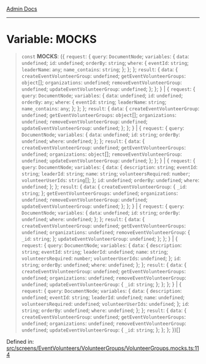 [Admin Docs](/)

***

# Variable: MOCKS

> `const` **MOCKS**: (\{ `request`: \{ `query`: `DocumentNode`; `variables`: \{ `data`: `undefined`; `id`: `undefined`; `orderBy`: `string`; `where`: \{ `eventId`: `string`; `leaderName`: `any`; `name_contains`: `string`; \}; \}; \}; `result`: \{ `data`: \{ `createEventVolunteerGroup`: `undefined`; `getEventVolunteerGroups`: `object`[]; `organizations`: `undefined`; `removeEventVolunteerGroup`: `undefined`; `updateEventVolunteerGroup`: `undefined`; \}; \}; \} \| \{ `request`: \{ `query`: `DocumentNode`; `variables`: \{ `data`: `undefined`; `id`: `undefined`; `orderBy`: `any`; `where`: \{ `eventId`: `string`; `leaderName`: `string`; `name_contains`: `any`; \}; \}; \}; `result`: \{ `data`: \{ `createEventVolunteerGroup`: `undefined`; `getEventVolunteerGroups`: `object`[]; `organizations`: `undefined`; `removeEventVolunteerGroup`: `undefined`; `updateEventVolunteerGroup`: `undefined`; \}; \}; \} \| \{ `request`: \{ `query`: `DocumentNode`; `variables`: \{ `data`: `undefined`; `id`: `string`; `orderBy`: `undefined`; `where`: `undefined`; \}; \}; `result`: \{ `data`: \{ `createEventVolunteerGroup`: `undefined`; `getEventVolunteerGroups`: `undefined`; `organizations`: `object`[]; `removeEventVolunteerGroup`: `undefined`; `updateEventVolunteerGroup`: `undefined`; \}; \}; \} \| \{ `request`: \{ `query`: `DocumentNode`; `variables`: \{ `data`: \{ `description`: `string`; `eventId`: `string`; `leaderId`: `string`; `name`: `string`; `volunteersRequired`: `number`; `volunteerUserIds`: `string`[]; \}; `id`: `undefined`; `orderBy`: `undefined`; `where`: `undefined`; \}; \}; `result`: \{ `data`: \{ `createEventVolunteerGroup`: \{ `_id`: `string`; \}; `getEventVolunteerGroups`: `undefined`; `organizations`: `undefined`; `removeEventVolunteerGroup`: `undefined`; `updateEventVolunteerGroup`: `undefined`; \}; \}; \} \| \{ `request`: \{ `query`: `DocumentNode`; `variables`: \{ `data`: `undefined`; `id`: `string`; `orderBy`: `undefined`; `where`: `undefined`; \}; \}; `result`: \{ `data`: \{ `createEventVolunteerGroup`: `undefined`; `getEventVolunteerGroups`: `undefined`; `organizations`: `undefined`; `removeEventVolunteerGroup`: \{ `_id`: `string`; \}; `updateEventVolunteerGroup`: `undefined`; \}; \}; \} \| \{ `request`: \{ `query`: `DocumentNode`; `variables`: \{ `data`: \{ `description`: `string`; `eventId`: `string`; `leaderId`: `undefined`; `name`: `string`; `volunteersRequired`: `number`; `volunteerUserIds`: `undefined`; \}; `id`: `string`; `orderBy`: `undefined`; `where`: `undefined`; \}; \}; `result`: \{ `data`: \{ `createEventVolunteerGroup`: `undefined`; `getEventVolunteerGroups`: `undefined`; `organizations`: `undefined`; `removeEventVolunteerGroup`: `undefined`; `updateEventVolunteerGroup`: \{ `_id`: `string`; \}; \}; \}; \} \| \{ `request`: \{ `query`: `DocumentNode`; `variables`: \{ `data`: \{ `description`: `undefined`; `eventId`: `string`; `leaderId`: `undefined`; `name`: `undefined`; `volunteersRequired`: `undefined`; `volunteerUserIds`: `undefined`; \}; `id`: `string`; `orderBy`: `undefined`; `where`: `undefined`; \}; \}; `result`: \{ `data`: \{ `createEventVolunteerGroup`: `undefined`; `getEventVolunteerGroups`: `undefined`; `organizations`: `undefined`; `removeEventVolunteerGroup`: `undefined`; `updateEventVolunteerGroup`: \{ `_id`: `string`; \}; \}; \}; \})[]

Defined in: [src/screens/EventVolunteers/VolunteerGroups/VolunteerGroups.mocks.ts:114](https://github.com/Aad1tya27/talawa-admin/blob/dd4a08e622d0fa38bcf9758a530e8cdf917dbac8/src/screens/EventVolunteers/VolunteerGroups/VolunteerGroups.mocks.ts#L114)
